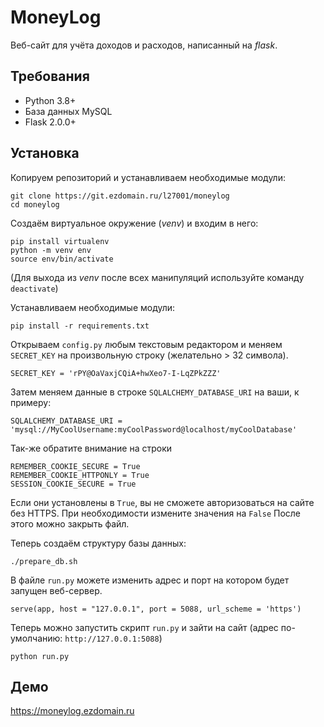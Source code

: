 # MoneyLog
Веб-сайт для учёта доходов и расходов, написанный на *flask*.

## Требования
- Python 3.8+
- База данных MySQL
- Flask 2.0.0+

## Установка
Копируем репозиторий и устанавливаем необходимые модули:
```
git clone https://git.ezdomain.ru/l27001/moneylog
cd moneylog
```
Создаём виртуальное окружение (*venv*) и входим в него:
```
pip install virtualenv
python -m venv env
source env/bin/activate
```
(Для выхода из *venv* после всех манипуляций используйте команду `deactivate`)

Устанавливаем необходимые модули:
```
pip install -r requirements.txt
```
Открываем `config.py` любым текстовым редактором и меняем `SECRET_KEY` на произвольную строку (желательно > 32 символа).
```
SECRET_KEY = 'rPY@OaVaxjCQiA+hwXeo7-I-LqZPkZZZ'
``` 
Затем меняем данные в строке `SQLALCHEMY_DATABASE_URI` на ваши, к примеру:
```
SQLALCHEMY_DATABASE_URI = 'mysql://MyCoolUsername:myCoolPassword@localhost/myCoolDatabase'
```
Так-же обратите внимание на строки
```
REMEMBER_COOKIE_SECURE = True
REMEMBER_COOKIE_HTTPONLY = True
SESSION_COOKIE_SECURE = True
```
Если они установлены в `True`, вы не сможете авторизоваться на сайте без HTTPS. При необходимости измените значения на `False`
После этого можно закрыть файл.

Теперь создаём структуру базы данных:
```
./prepare_db.sh
```
В файле `run.py` можете изменить адрес и порт на котором будет запущен веб-сервер.
```
serve(app, host = "127.0.0.1", port = 5088, url_scheme = 'https')
```
Теперь можно запустить скрипт `run.py` и зайти на сайт (адрес по-умолчанию: `http://127.0.0.1:5088`)
```
python run.py
```

## Демо
https://moneylog.ezdomain.ru
